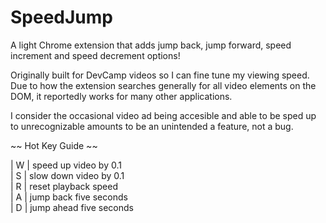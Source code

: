 # SpeedJump

A light Chrome extension that adds
jump back,
jump forward,
speed increment
and speed decrement options!

Originally built for DevCamp videos so I can fine tune my viewing speed.
Due to how the extension searches generally for all video elements on the DOM,
it reportedly works for many other applications.

I consider the occasional video ad being accesible and able to be sped up to unrecognizable amounts to be an unintended a feature, not a bug.

~~ Hot Key Guide ~~

| W | speed up video by 0.1     
| S | slow down video by 0.1   
| R | reset playback speed    
| A | jump back five seconds  
| D | jump ahead five seconds 

